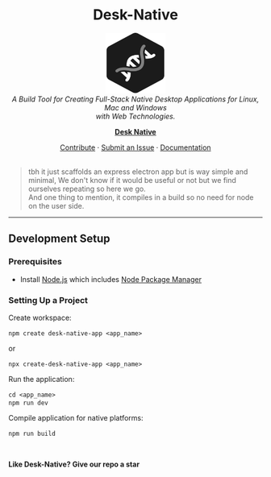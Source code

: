 <h1 align="center">Desk-Native</h1>

<p align="center">
  <img src="template/src/client/assets/logo2.svg" alt="Desk-Native logo" width="120px" height="120px"/>
  <br>
  <i>
    A Build Tool for Creating Full-Stack Native Desktop Applications for Linux, Mac and Windows <br> with Web Technologies.
  </i>
  <br>
</p>

<p align="center">
  <a href="https://thesudoersclub.github.io/projects/desk-native"><strong>Desk Native</strong></a>
  <br>
</p>

<p align="center">
  <a href="https://thesudoersclub.github.io/projects/desk-native/docs/contribute">Contribute</a>
  ·
  <a href="https://github.com/TheSudoersClub/Desk-Native/issues">Submit an Issue</a>
  ·
  <a href="https://thesudoersclub.github.io/projects/desk-native/docs">Documentation</a>
  <br>
  <br>
</p>

> tbh it just scaffolds an express electron app but is way simple and minimal, We don't know if it would be useful or not but we find ourselves repeating so here we go. <br>
> And one thing to mention, it compiles in a build so no need for node on the user side.

<hr>

## Development Setup

### Prerequisites

- Install [Node.js] which includes [Node Package Manager][npm]

### Setting Up a Project

Create workspace:

```
npm create desk-native-app <app_name>
```
or
```
npx create-desk-native-app <app_name>
```

Run the application:

```
cd <app_name>
npm run dev
```

Compile application for native platforms:

```
npm run build
```
<br>

**Like Desk-Native? Give our repo a star**

<!-- var  -->
[node.js]: https://nodejs.org/
[npm]: https://www.npmjs.com/get-npm

